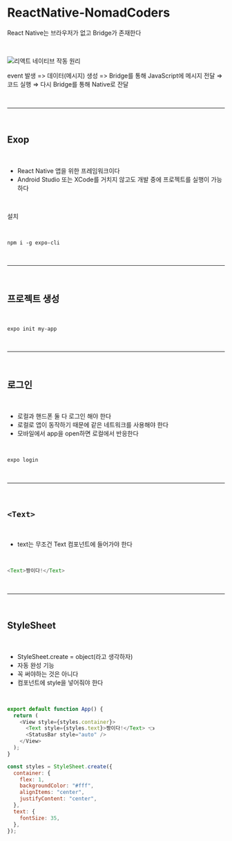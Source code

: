 # ReactNative-NomadCoders

React Native는 브라우저가 없고 Bridge가 존재한다

<br>

![리액트 네이티브 작동 원리](https://user-images.githubusercontent.com/92927950/170433291-b5f97139-5fee-4236-8bc9-e0146a9e5729.png "https://nomadcoders.co/react-native-for-beginners/lobby")

event 발생 => 데이터(메시지) 생성 => Bridge를 통해 JavaScript에 메시지 전달 ⇒ 코드 실행 ⇒ 다시 Bridge를 통해 Native로 잔달

<br>

---

<br>

## Exop

<br>

- React Native 앱을 위한 프레임워크이다
- Android Studio 또는 XCode를 거치지 않고도 개발 중에 프로젝트를 실행이 가능하다

<br>

설치

<br>

```
npm i -g expo-cli
```

<br>

---

<br>

## 프로젝트 생성

<br>

```
expo init my-app
```

<br>

---

<br>

## 로그인

<br>

- 로컬과 핸드폰 둘 다 로그인 해야 한다
- 로컬로 앱이 동작하기 때문에 같은 네트워크를 사용해야 한다
- 모바일에서 app을 open하면 로컬에서 반응한다

<br>

```javascript
expo login
```

<br>

---

<br>

## `<Text>`

<br>

- text는 무조건 Text 컴포넌트에 들어가야 한다

<br>

```javascript
<Text>짱이다!</Text>
```

<br>

---

<br>

## StyleSheet

<br>

- StyleSheet.create = object(라고 생각하자)
- 자동 완성 기능
- 꼭 써야하는 것은 아니다
- 컴포넌트에 style을 넣어줘야 한다

<br>

```javascript
export default function App() {
  return (
    <View style={styles.container}>
      <Text style={styles.text}>짱이다!</Text> 👈
      <StatusBar style="auto" />
    </View>
  );
}

const styles = StyleSheet.create({
  container: {
    flex: 1,
    backgroundColor: "#fff",
    alignItems: "center",
    justifyContent: "center",
  },
  text: {
    fontSize: 35,
  },
});
```
